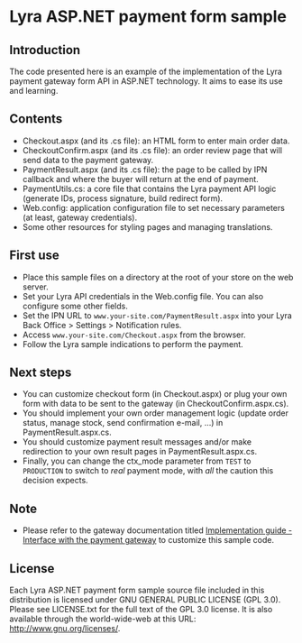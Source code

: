 # Lyra ASP.NET payment form sample

## Introduction

The code presented here is an example of the implementation of the Lyra payment gateway form API in ASP.NET technology. It aims to ease its use and learning.

## Contents

* Checkout.aspx (and its .cs file): an HTML form to enter main order data.
* CheckoutConfirm.aspx (and its .cs file): an order review page that will send data to the payment gateway.
* PaymentResult.aspx (and its .cs file): the page to be called by IPN callback and where the buyer will return at the end of payment.
* PaymentUtils.cs: a core file that contains the Lyra payment API logic (generate IDs, process signature, build redirect form).
* Web.config: application configuration file to set necessary parameters (at least, gateway credentials).
* Some other resources for styling pages and managing translations.

## First use

* Place this sample files on a directory at the root of your store on the web server.
* Set your Lyra API credentials in the Web.config file. You can also configure some other fields.
* Set the IPN URL to `www.your-site.com/PaymentResult.aspx` into your Lyra Back Office > Settings > Notification rules.
* Access `www.your-site.com/Checkout.aspx` from the browser.
* Follow the Lyra sample indications to perform the payment.

## Next steps

* You can customize checkout form (in Checkout.aspx) or plug your own form with data to be sent to the gateway (in CheckoutConfirm.aspx.cs).
* You should implement your own order management logic (update order status, manage stock, send confirmation e-mail, ...) in PaymentResult.aspx.cs.
* You should customize payment result messages and/or make redirection to your own result pages in PaymentResult.aspx.cs.
* Finally, you can change the ctx_mode parameter from `TEST` to `PRODUCTION` to switch to _real_ payment mode, with *all* the caution this decision expects.

## Note

* Please refer to the gateway documentation titled [Implementation guide - Interface with the payment gateway](https://payzen.io) to customize this sample code.

## License

Each Lyra ASP.NET payment form sample source file included in this distribution is licensed under GNU GENERAL PUBLIC LICENSE (GPL 3.0). Please see LICENSE.txt for the full text of the GPL 3.0 license. It is also available through the world-wide-web at this URL: http://www.gnu.org/licenses/.